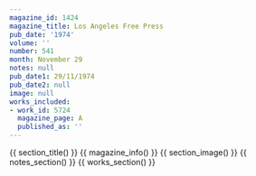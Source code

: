 ```yaml
---
magazine_id: 1424
magazine_title: Los Angeles Free Press
pub_date: '1974'
volume: ''
number: 541
month: November 29
notes: null
pub_date1: 29/11/1974
pub_date2: null
image: null
works_included:
- work_id: 5724
  magazine_page: A
  published_as: ''
---
```


{{ section_title() }}
{{ magazine_info() }}
{{ section_image() }}
{{ notes_section() }}
{{ works_section() }}
